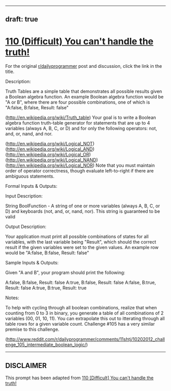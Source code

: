 ---
draft: true
----

# [110 (Difficult) You can't handle the truth!](https://www.reddit.com/r/dailyprogrammer/comments/12k3xw/1132012_challenge_110_difficult_you_cant_handle/)

For the original [r/dailyprogrammer](https://www.reddit.com/r/dailyprogrammer/) post and discussion, click the link in the title.

Description:

Truth Tables are a simple table that demonstrates all possible results given a Boolean algebra function. An example Boolean algebra function would be "A or B", where there are four possible combinations, one of which is "A:false, B:false, Result: false"

(http://en.wikipedia.org/wiki/Truth_table)
Your goal is to write a Boolean algebra function truth-table generator for statements that are up to 4 variables (always A, B, C, or D) and for only the following operators: not, and, or, nand, and nor.

(http://en.wikipedia.org/wiki/Logical_NOT)
(http://en.wikipedia.org/wiki/Logical_AND)
(http://en.wikipedia.org/wiki/Logical_OR)
(http://en.wikipedia.org/wiki/Logical_NAND)
(http://en.wikipedia.org/wiki/Logical_NOR)
Note that you must maintain order of operator correctness, though evaluate left-to-right if there are ambiguous statements.

Formal Inputs & Outputs:

Input Description:

String BoolFunction - A string of one or more variables (always A, B, C, or D) and keyboards (not, and, or, nand, nor). This string is guaranteed to be valid

Output Description:

Your application must print all possible combinations of states for all variables, with the last variable being "Result", which should the correct result if the given variables were set to the given values. An example row would be "A:false, B:false, Result: false"

Sample Inputs & Outputs:

Given "A and B", your program should print the following:

A:false, B:false, Result: false
A:true, B:false, Result: false
A:false, B:true, Result: false
A:true, B:true, Result: true

Notes:

To help with cycling through all boolean combinations, realize that when counting from 0 to 3 in binary, you generate a table of all combinations of 2 variables (00, 01, 10, 11). You can extrapolate this out to itterating through all table rows for a given variable count. Challenge #105 has a very similar premise to this challenge.

(http://www.reddit.com/r/dailyprogrammer/comments/11shtj/10202012_challenge_105_intermediate_boolean_logic/)

----
## **DISCLAIMER**
This prompt has been adapted from [110 [Difficult] You can't handle the truth!](https://www.reddit.com/r/dailyprogrammer/comments/12k3xw/1132012_challenge_110_difficult_you_cant_handle/
)
